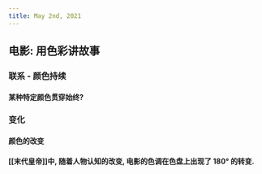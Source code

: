 ```yaml
---
title: May 2nd, 2021
---
```


## 电影: 用色彩讲故事
###
### 联系 - 颜色持续
#### 某种特定颜色贯穿始终?
####
### 变化
#### 颜色的改变
#### [[末代皇帝]]中, 随着人物认知的改变, 电影的色调在色盘上出现了 180° 的转变.
##
